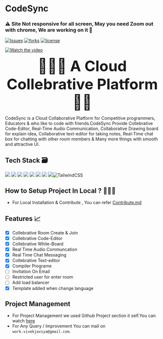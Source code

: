 # CodeSync
### ⚠️ Site Not responsive for all screen, May you need Zoom out with chrome, We are working on it  🛑


[![Issues](https://img.shields.io/github/issues/Code-Deeper/code-sync)](#issues)
[![forks](https://img.shields.io/github/forks/Code-Deeper/code-sync)](#forks)
[![license](https://img.shields.io/github/license/Code-Deeper/code-sync)](#license)
<!-- https://github.com/Code-Deeper/code-sync/blob/main -->
[![Watch the video](https://github.com/Code-Deeper/media-repo/blob/main/CODESYNC.lIVE%20(1).png)](https://youtu.be/5IUfY_Pqj_s)
<p align="center" width="400px"> <font size="9"> <b>👨🏾‍💻 A Cloud Collebrative Platform 🧑‍🏫 </b></font></p>

CodeSync is a Cloud Collaborative Platform for Competitive programmers, Educators & who like to code with friends.CodeSync Provide  Collebrative Code-Editor,
Real-Time Audio Communication, Collaborative Drawing board for  explain idea, Collaborative text-editor for taking notes, Real-Time chat box for chatting 
with other room members & Many more things with smooth and attractive UI.
 
 ## Tech Stack 🗃
  <img src="https://img.shields.io/badge/react-%2320232a.svg?style=for-the-badge&logo=react&logoColor=%2361DAFB"> <img src="https://img.shields.io/badge/webRTC-%23430098.svg?style=for-the-badge&logoColor=white&color=red"> <img src="https://img.shields.io/badge/node.js-6DA55F?style=for-the-badge&logo=node.js&logoColor=white"> <img src="https://img.shields.io/badge/Socket.io-black?style=for-the-badge&logo=socket.io&badgeColor=010101" >   <img src="https://img.shields.io/badge/express.js-%23404d59.svg?style=for-the-badge&logo=express&logoColor=%2361DAFB"> <img src="https://img.shields.io/badge/MongoDB-%234ea94b.svg?style=for-the-badge&logo=mongodb&logoColor=white"> <img src="https://img.shields.io/badge/docker-%230db7ed.svg?style=for-the-badge&logo=docker&logoColor=white"> <img src="https://img.shields.io/badge/heroku-%23430098.svg?style=for-the-badge&logo=heroku&logoColor=white">![TailwindCSS](https://img.shields.io/badge/tailwindcss-%2338B2AC.svg?style=for-the-badge&logo=tailwind-css&logoColor=white)
  
  
<!--  <br /> -->
 
## How to Setup Project In Local ? 🧑🏽‍💻
  - For Local Installation & Contribute , You can refer [Contribute.md](https://github.com/Code-Deeper/code-sync/blob/main/CONTRIBUTE.md)

## Features 📈
- [x] Collebrative Room Create & Join
- [x] Collebrative Code-Editor
- [x] Collebrative White-Board
- [x] Real Time Audio Communcation  
- [x] Real Time Chat Messaging
- [x] Collebrative Text-editor
- [x] Compiler Programe
- [ ] Invitation On Email
- [ ] Restricted user for enter room
- [ ] Add load balancer
- [x] Template added when change language
<!--  <br/> -->
## Project Management
  - For Project Management we used Github Project section it self.You can watch [here](https://github.com/Code-Deeper/code-sync/projects/1)
  - For Any Query / Improvement You can mail on ```work.vivekjaviya@gmail.com```.

